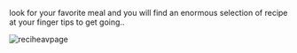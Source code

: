 look for your favorite meal and you will find an enormous selection of recipe at your finger tips to get going..

![reciheavpage](https://user-images.githubusercontent.com/100964607/188522560-6552209f-cffa-4fd1-be42-ba7608d8a701.png)
